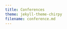 ```yaml
---
title: Conferences
theme: jekyll-theme-chirpy
filename: conference.md
--- 
```


<html lang="en">
<head>
    <meta charset="UTF-8">
    <meta name="viewport" content="width=device-width, initial-scale=1.0">
    <title>Menubar Example</title>
    <style>
        /* Basic styling for the menubar */
        body {
            font-family: Arial, sans-serif;
        }

        .navbar {
            overflow: hidden;
            background-color: #333;
        }

        .navbar a {
            float: left;
            display: block;
            color: white;
            text-align: center;
            padding: 14px 20px;
            text-decoration: none;
        }

        .navbar a:hover {
            background-color: #ddd;
            color: black;
        }

        .navbar a.active {
            background-color: #04AA6D;
            color: white;
        }

        /* Dropdown container */
        .dropdown {
            float: left;
            overflow: hidden;
        }

        .dropdown .dropbtn {
            font-size: 16px;  
            border: none;
            outline: none;
            color: white;
            padding: 14px 20px;
            background-color: inherit;
            font-family: inherit;
            margin: 0;
        }

        .navbar a, .dropdown .dropbtn {
            display: inline-block;
        }

        /* Dropdown content (hidden by default) */
        .dropdown-content {
            display: none;
            position: absolute;
            background-color: #f9f9f9;
            min-width: 160px;
            box-shadow: 0px 8px 16px 0px rgba(0,0,0,0.2);
            z-index: 1;
        }

        .dropdown-content a {
            float: none;
            color: black;
            padding: 12px 16px;
            text-decoration: none;
            display: block;
            text-align: left;
        }

        .dropdown-content a:hover {
            background-color: #ddd;
        }

        /* Show the dropdown menu on hover */
        .dropdown:hover .dropdown-content {
            display: block;
        }

        .dropdown:hover .dropbtn {
            background-color: #ddd;
            color: black;
        }
    </style>
</head>
<body>

    <div class="navbar">
        <a class="active" href="https://ray-islam.github.io/">Home</a>
        <a href="https://ray-islam.github.io/book.html">Books</a>
        <a href="https://ray-islam.github.io/conference.html">Conferences</a>
        <a href="https://ray-islam.github.io/awardsnrecognitions.html">Awards & Recognitions</a>
              
    </div>
     <p> </p>
     <p> </p>
     <p> </p>

</body>
</html>

## <a href="https://saiconference.com/Computing">Speaker: Computing Conference 2024</a>
<ul style="color: black; font-family: 'Futura', serif; font-size: 16px;">
The Computing Conference, previously known as the Science and Information (SAI) Conference, is an esteemed annual research event held in London since 2013. It serves as a premier venue for researchers and industry practitioners to share new ideas, research results, and experiences across various fields. The conference features keynote talks by industry experts, inspirational lectures by eminent scientists, presentations from researchers representing over 50 countries, and interactive sessions and networking breaks to foster collaborations.
</ul>

<ul style="color: black; font-family: 'Futura', serif; font-size: 16px;">
<b>Presentation of Peer-Reviewed Research Paper:</b> Islam, R. and Sandborn, P., (2024), Analyzing the Influence of Processor Speed and Clock Speed on Remaining Useful Life Estimation of Software Systems, Computing Conference, 11-12 July 2024, London, UK, Published as Proceedings on Springer Nature, DOI: https://doi.org/10.1007/978-3-031-62281-6_34. 
<br>
  <a href="https://link.springer.com/chapter/10.1007/978-3-031-62281-6_34">Click here to access the proceedings in SpringerNature.</a>
</ul>

![453436094_793739236296673_5249906160085134817_n](https://github.com/user-attachments/assets/09c533dd-954a-4315-ae0c-a1e169146f3a)
![453513082_793744742962789_8675114430293914151_n](https://github.com/user-attachments/assets/568a0c77-249d-484e-9f2a-519dafd5a37c)

## <a style="color:green;">Speaker: Symposium on Cancer Research Trends and Cybersecurity Challenges</a>
### <a style="color:green;">Hosted by Robert H. Smith School of Business, University of Maryland</a>
<ul style="color: black; font-family: 'Futura', serif; font-size: 16px;">
The Joint Annual Symposium, hosted by the Robert H. Smith School of Business, University of Maryland, brings together experts, scholars, and professionals to explore two critical topics: advancements in cancer research and treatment and the dynamic challenges of cybersecurity. Organized collaboratively by TECRO's Science and Technology Division, the Chinese-American Professionals Association of Metropolitan Washington DC (CAPA), and the North Carolina-Taiwan Professional and Scholar Society (NCTPASS), this event fosters cross-regional dialogue, featuring participants from Taiwan, North Carolina, and the Washington DC metropolitan area.

### <a>This symposium aims to:</a>
Highlight cutting-edge developments in cancer immunotherapy and precision medicine, with insights from top researchers from Duke University, Johns Hopkins University, the University of Maryland, and Taiwan.
Address the evolving cybersecurity landscape, focusing on strategies to combat state-sponsored threats, data breaches, and emerging risks in a rapidly digitizing world.
By merging the strengths of CAPA and NCTPASS, this joint effort provides a unique platform for knowledge sharing, networking, and actionable discussions, ensuring impactful contributions to these vital fields..
</ul>

<ul style="color: black; font-family: 'Futura', serif; font-size: 16px;">
<b>Paper Presented:</b> Islam, R. and Sandborn, P., (2024), Analyzing the Influence of Processor Speed and Clock Speed on Remaining Useful Life Estimation of Software Systems, Computing Conference, 11-12 July 2024, London, UK, Published as Proceedings on Springer Nature, DOI: https://doi.org/10.1007/978-3-031-62281-6_34. 
<br>




